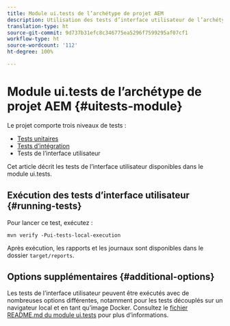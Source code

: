 ```yaml
---
title: Module ui.tests de l’archétype de projet AEM
description: Utilisation des tests d’interface utilisateur de l’archétype de projet AEM
translation-type: ht
source-git-commit: 9d737b31efc8c346775ea5296f7599295af07cf1
workflow-type: ht
source-wordcount: '112'
ht-degree: 100%

---
```



# Module ui.tests de l’archétype de projet AEM {#uitests-module}

Le projet comporte trois niveaux de tests :

* [Tests unitaires](core.md#unit-tests)
* [Tests d’intégration](ittests.md)
* Tests de l’interface utilisateur

Cet article décrit les tests de l’interface utilisateur disponibles dans le module ui.tests.

## Exécution des tests d’interface utilisateur {#running-tests}

Pour lancer ce test, exécutez :

```shell
mvn verify -Pui-tests-local-execution
```

Après exécution, les rapports et les journaux sont disponibles dans le dossier `target/reports`.

## Options supplémentaires {#additional-options}

Les tests de l’interface utilisateur peuvent être exécutés avec de nombreuses options différentes, notamment pour les tests découplés sur un navigateur local et en tant qu’image Docker. Consultez le [fichier README.md du module ui.tests](https://github.com/adobe/aem-project-archetype/tree/master/src/main/archetype/ui.tests) pour plus d’informations.
